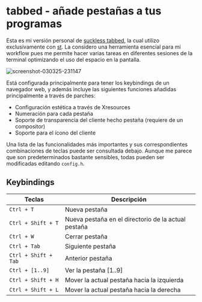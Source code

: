 # tabbed - añade pestañas a tus programas

Esta es mi versión personal de [suckless
tabbed](https://tools.suckless.org/tabbed/), la cual utilizo
exclusivamente con [st](https://st.suckless.org/). La
considero una herramienta esencial para mi workflow pues me
permite hacer varias tareas en diferentes sesiones de la
terminal optimizando el uso del espacio en la pantalla.

![screenshot-030325-231147](https://github.com/user-attachments/assets/09046b72-8d1a-4c28-aa10-b6bda6665f40)

Está configurada principalmente para tener los keybindings
de un navegador web, y además incluye las siguientes
funciones añadidas principalmente a través de parches: 

- Configuración estética a través de Xresources
- Numeración para cada pestaña
- Soporte de transparencia del cliente hecho pestaña
  (requiere de un compositor)
- Soporte para el ícono del cliente

Una lista de las funcionalidades más importantes y sus
correspondientes combinaciones de teclas puede ser
consultada debajo. Aunque me parece que son predeterminados
bastante sensibles, todas pueden ser modificadas editando
`config.h`.

## Keybindings
| Teclas | Descripción |
|--|--|
|`Ctrl + T`  |Nueva pestaña|
|`Ctrl + Shift + T`  |Nueva pestaña en el directorio de la actual pestaña|
|`Ctrl + W`  |Cerrar pestaña|
|`Ctrl + Tab`|Siguiente pestaña|
|`Ctrl + Shift + Tab`|Anterior pestaña|
|`Ctrl + [1..9]`|Ver la pestaña [1..9]|
|`Ctrl + Shift + H`|Mover la actual pestaña hacia la izquierda|
|`Ctrl + Shift + L`|Mover la actual pestaña hacia la derecha|

